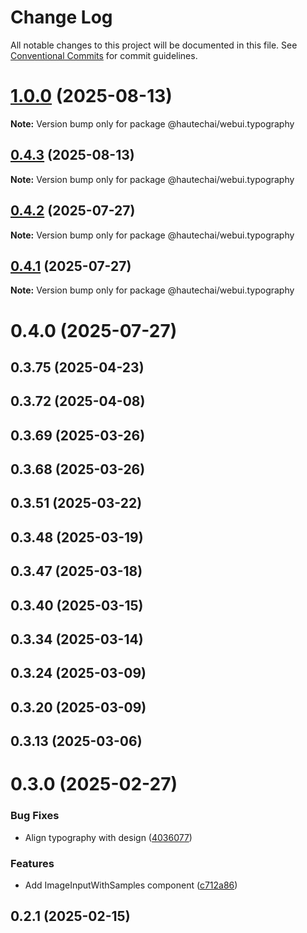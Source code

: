 # Change Log

All notable changes to this project will be documented in this file.
See [Conventional Commits](https://conventionalcommits.org) for commit guidelines.

# [1.0.0](https://github.com/HautechAI/webui/compare/@hautechai/webui.typography@0.4.3...@hautechai/webui.typography@1.0.0) (2025-08-13)

**Note:** Version bump only for package @hautechai/webui.typography

## [0.4.3](https://github.com/HautechAI/webui/compare/@hautechai/webui.typography@0.4.2...@hautechai/webui.typography@0.4.3) (2025-08-13)

**Note:** Version bump only for package @hautechai/webui.typography

## [0.4.2](https://github.com/HautechAI/webui/compare/@hautechai/webui.typography@0.4.1...@hautechai/webui.typography@0.4.2) (2025-07-27)

**Note:** Version bump only for package @hautechai/webui.typography

## [0.4.1](https://github.com/HautechAI/webui/compare/@hautechai/webui.typography@0.4.0...@hautechai/webui.typography@0.4.1) (2025-07-27)

**Note:** Version bump only for package @hautechai/webui.typography

# 0.4.0 (2025-07-27)

## 0.3.75 (2025-04-23)

## 0.3.72 (2025-04-08)

## 0.3.69 (2025-03-26)

## 0.3.68 (2025-03-26)

## 0.3.51 (2025-03-22)

## 0.3.48 (2025-03-19)

## 0.3.47 (2025-03-18)

## 0.3.40 (2025-03-15)

## 0.3.34 (2025-03-14)

## 0.3.24 (2025-03-09)

## 0.3.20 (2025-03-09)

## 0.3.13 (2025-03-06)

# 0.3.0 (2025-02-27)

### Bug Fixes

- Align typography with design ([4036077](https://github.com/HautechAI/webui/commit/403607724cca6303f881d4359b9ec3f596684244))

### Features

- Add ImageInputWithSamples component ([c712a86](https://github.com/HautechAI/webui/commit/c712a868c8fbc51043a8047d5b8cdc3906935a81))

## 0.2.1 (2025-02-15)
